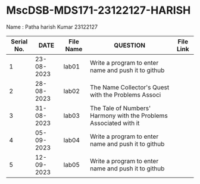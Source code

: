 # MscDSB-MDS171-23122127-HARISH
Name : Patha harish Kumar
23122127




|Serial No.|    DATE     |  File Name       |                     QUESTION                         |      File Link            |             
|----------|------------ | -----------------|------------------------------------------------------|---------------------------|
|   1      |  23-08-2023 |      lab01       |  Write a program to enter name and push it to github |                           |
|   2      |  28-08-2023 |      lab02       |  The Name Collector's Quest with the Problems Associ |                           |
|   3      |  31-08-2023 |      lab03       |  The Tale of Numbers' Harmony with the Problems Associated with it |             |
|   4      |  05-09-2023 |      lab04       |  Write a program to enter name and push it to github |                           |
|   5      |  12-09-2023 |      lab05       |  Write a program to enter name and push it to github |                           |





 

